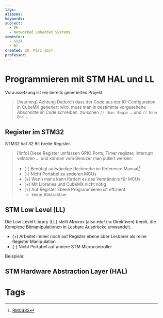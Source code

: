 ```yaml
---
tags: 
aliases: 
keywords: 
subject:
  - PR
  - Networked Embedded Systems
semester:
  - SS24
  - B2
created: 20. März 2024
professor:
---
```

 

# Programmieren mit STM HAL und LL

Voraussetzung ist ein bereits generiertes Projekt

> [!warning] Achtung
> Dadurch dass der Code aus der IO-Configuration in CubeMX generiert wird, muss man in bestimmte vorgesehene Abschnitte im Code schreiben:
> zwischen `// User Begin …` und `// User End …`

## Register im STM32

STM32 hat 32 Bit breite Register.

> [!info] Diese Register umfassen GPIO Ports, Timer register, Interrupt vektoren … und können vom Benuzer manipuliert werden:
> - (-) Benötigt aufwändige Recherche im Reference Manual[^1]
> - (-) Nicht Portabel zu anderen MCUs
> - (+) Wenn mans kann fördert es das Verständnis für MCUs 
> - (+) Mit Libraries und CubeMX nicht nötig
> - (+) Auf Register Ebene Programmieren ist effizient
>   - keine Abstraktion

## STM Low Level (LL)

Die Low Level Library (LL) stellt *Macros* (also `#define` Direktiven) bereit, die Komplexe Bitmanipulationen in Lesbare Ausdrücke umwandelt.
- (+) Arbeitet immer noch auf Register ebene aber Lesbarer als reine Register Manipulation
- (-) Nicht Portabel auf andere STM Microcontroller

Beispiele:

## STM Hardware Abstraction Layer (HAL)

# Tags

[^1]: [RM0433](RM0433.pdf)